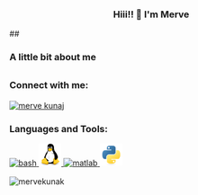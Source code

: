 <h3 align="center">Hiii!! 👋 I'm Merve </h3>
##
<h3 align="left">A little bit about me</h3>

##
<h3 align="left">Connect with me:</h3>
<p align="left">
<a href="https://linkedin.com/in/merve kunaj" target="blank"><img align="center" src="https://raw.githubusercontent.com/rahuldkjain/github-profile-readme-generator/master/src/images/icons/Social/linked-in-alt.svg" alt="merve kunaj" height="30" width="40" /></a>
</p>

<h3 align="left">Languages and Tools:</h3>
<p align="left"> <a href="https://www.gnu.org/software/bash/" target="_blank" rel="noreferrer"> <img src="https://www.vectorlogo.zone/logos/gnu_bash/gnu_bash-icon.svg" alt="bash" width="40" height="40"/> </a> <a href="https://www.linux.org/" target="_blank" rel="noreferrer"> <img src="https://raw.githubusercontent.com/devicons/devicon/master/icons/linux/linux-original.svg" alt="linux" width="40" height="40"/> </a> <a href="https://www.mathworks.com/" target="_blank" rel="noreferrer"> <img src="https://upload.wikimedia.org/wikipedia/commons/2/21/Matlab_Logo.png" alt="matlab" width="40" height="40"/> </a> <a href="https://www.python.org" target="_blank" rel="noreferrer"> <img src="https://raw.githubusercontent.com/devicons/devicon/master/icons/python/python-original.svg" alt="python" width="40" height="40"/> </a> </p>

<p><img align="center" src="https://github-readme-stats.vercel.app/api/top-langs?username=mervekunak&show_icons=true&title_color=5005ff&bg_color=ffffff&locale=en&layout=compact" alt="mervekunak" /></p>

<!--
### Hiii!! 👋
### I am Merve.

##  



A little bit about me:

I am 25 years old and from Ankara, Turkey. \smallskip
I would say I am a curious, social and a fun person apart from my analytical abilities.

I got my B.S. digree in Physics from Bilkent University in 2019. 
While studying physics I became interested in bio-physics and started my masters degree in Koc Univeresity in Bio-Medical Sciences and Engineering program where I was introduced to Linux and carried out molecular dynamics simulations.

I love to ski, watch tennis and spend time with my family & friends. 
##

📫 You can reach me from:
<a mailto:mrtaakts@gmail.com target="blank"><img align="center" src="https://raw.githubusercontent.com/rahuldkjain/github-profile-readme-generator/master/src/images/icons/Social/linked-in-alt.svg" alt="merve-kunak" height="30" width="40" /></a>
<a href="https://linkedin.com/in/merve-kunak-845135195/" target="blank"><img align="center" src="https://raw.githubusercontent.com/rahuldkjain/github-profile-readme-generator/master/src/images/icons/Social/linked-in-alt.svg" alt="merve-kunak" height="30" width="40" /></a>
-->
<!--
**mervekunak/mervekunak** is a ✨ _special_ ✨ repository because its `README.md` (this file) appears on your GitHub profile.

Here are some ideas to get you started:

- 🔭 I’m currently working on ...
- 🌱 I’m currently learning ...
- 👯 I’m looking to collaborate on ...
- 🤔 I’m looking for help with ...
- 💬 Ask me about ...
- 📫 How to reach me: ...
- 😄 Pronouns: ...
- ⚡ Fun fact: ...
-->
